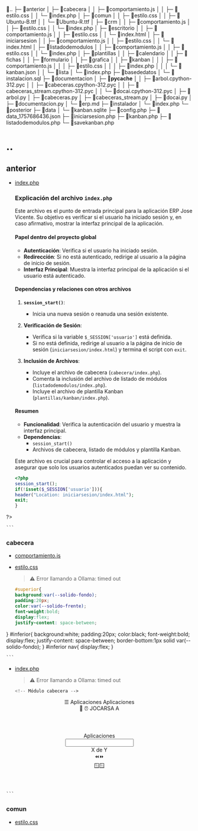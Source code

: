 📁..
   ├─ 📁anterior
   │  ├─ 📁cabecera
   │  │  ├─ 📄comportamiento.js
   │  │  ├─ 📄estilo.css
   │  │  └─ 📄index.php
   │  ├─ 📁comun
   │  │  ├─ 📄estilo.css
   │  │  ├─ 📄Ubuntu-B.ttf
   │  │  └─ 📄Ubuntu-R.ttf
   │  ├─ 📁crm
   │  │  ├─ 📄comportamiento.js
   │  │  ├─ 📄estilo.css
   │  │  └─ 📄index.php
   │  ├─ 📁escritorio
   │  │  ├─ 📄comportamiento.js
   │  │  ├─ 📄estilo.css
   │  │  └─ 📄index.html
   │  ├─ 📁iniciarsesion
   │  │  ├─ 📄comportamiento.js
   │  │  ├─ 📄estilo.css
   │  │  └─ 📄index.html
   │  ├─ 📁listadodemodulos
   │  │  ├─ 📄comportamiento.js
   │  │  ├─ 📄estilo.css
   │  │  └─ 📄index.php
   │  ├─ 📁plantillas
   │  │  ├─ 📁calendario
   │  │  ├─ 📁fichas
   │  │  ├─ 📁formulario
   │  │  ├─ 📁grafica
   │  │  ├─ 📁kanban
   │  │  │  ├─ 📄comportamiento.js
   │  │  │  ├─ 📄estilo.css
   │  │  │  ├─ 📄index.php
   │  │  │  └─ 📄kanban.json
   │  │  └─ 📁lista
   │  └─ 📄index.php
   ├─ 📁basededatos
   │  └─ 📄instalacion.sql
   ├─ 📁documentacion
   │  ├─ 📁__pycache__
   │  │  ├─ 📄arbol.cpython-312.pyc
   │  │  ├─ 📄cabeceras.cpython-312.pyc
   │  │  ├─ 📄cabeceras_stream.cpython-312.pyc
   │  │  └─ 📄docai.cpython-312.pyc
   │  ├─ 📄arbol.py
   │  ├─ 📄cabeceras.py
   │  ├─ 📄cabeceras_stream.py
   │  ├─ 📄docai.py
   │  ├─ 📄documentacion.py
   │  └─ 📄erp.md
   ├─ 📁instalador
   │  └─ 📄index.php
   └─ 📁posterior
      ├─ 📁data
      │  └─ 📄kanban.sqlite
      ├─ 📄config.php
      ├─ 📄data_1757686436.json
      ├─ 📄iniciarsesion.php
      ├─ 📄kanban.php
      ├─ 📄listadodemodulos.php
      └─ 📄savekanban.php
# ..
## anterior

- [index.php](anterior/index.php)

    ### Explicación del archivo `index.php`
    
    Este archivo es el punto de entrada principal para la aplicación ERP Jose Vicente. Su objetivo es verificar si el usuario ha iniciado sesión y, en caso afirmativo, mostrar la interfaz principal de la aplicación.
    
    #### Papel dentro del proyecto global
    
    - **Autenticación**: Verifica si el usuario ha iniciado sesión.
    - **Redirección**: Si no está autenticado, redirige al usuario a la página de inicio de sesión.
    - **Interfaz Principal**: Muestra la interfaz principal de la aplicación si el usuario está autenticado.
    
    #### Dependencias y relaciones con otros archivos
    
    1. **`session_start()`**:
       - Inicia una nueva sesión o reanuda una sesión existente.
    
    2. **Verificación de Sesión**:
       - Verifica si la variable `$_SESSION['usuario']` está definida.
       - Si no está definida, redirige al usuario a la página de inicio de sesión (`iniciarsesion/index.html`) y termina el script con `exit`.
    
    3. **Inclusión de Archivos**:
       - Incluye el archivo de cabecera (`cabecera/index.php`).
       - Comenta la inclusión del archivo de listado de módulos (`listadodemodulos/index.php`).
       - Incluye el archivo de plantilla Kanban (`plantillas/kanban/index.php`).
    
    #### Resumen
    
    - **Funcionalidad**: Verifica la autenticación del usuario y muestra la interfaz principal.
    - **Dependencias**:
      - `session_start()`
      - Archivos de cabecera, listado de módulos y plantilla Kanban.
    
    Este archivo es crucial para controlar el acceso a la aplicación y asegurar que solo los usuarios autenticados puedan ver su contenido.

    ```php
    <?php
  session_start();
  if(!isset($_SESSION['usuario'])){
    header("Location: iniciarsesion/index.html");
    exit;
  }
?>
<!doctype html>
<html lang="es">
  <head>
    <title>ERP Jose Vicente</title>
    <meta charset="utf-8">
    <link rel="stylesheet" href="comun/estilo.css">
  </head>
  <body>
    <?php include "cabecera/index.php" ?>
    <?php /*include "listadodemodulos/index.php"*/ ?>
    <?php include "plantillas/kanban/index.php" ?>
  </body>
</html>

    ```
### cabecera

- [comportamiento.js](anterior/cabecera/comportamiento.js)
- [estilo.css](anterior/cabecera/estilo.css)

    > ⚠️ Error llamando a Ollama: timed out

    ```css
    #superior{
  background:var(--solido-fondo);
  padding:20px;
  color:var(--solido-frente);
  font-weight:bold;
  display:flex;
  justify-content: space-between;
}
#inferior{
  background:white;
  padding:20px;
  color:black;
  font-weight:bold;
  display:flex;
  justify-content: space-between;
  border-bottom:1px solid var(--solido-fondo);
}
#inferior nav{
  display:flex;
}

    ```
- [index.php](anterior/cabecera/index.php)

    > ⚠️ Error llamando a Ollama: timed out

    ```php
    <!-- Módulo cabecera -->

<style>
  <?php include "estilo.css";?>
</style>

<div>
  <header id="superior">
    <nav>
       ☰ Aplicaciones Aplicaciones
    </nav>
    <nav>
      💬 ⏰ JOCARSA A
    </nav>
  </header>
  <header id="inferior">
    <nav>
      Aplicaciones
    </nav>
    <nav>
      <input type="search">
    </nav>
    <nav>
      <div>X de Y</div>
      <div id="paginacion">
      ⏪⏩
      </div>
      <div id="vista">
        🪟​🪟​
      </div>
    </nav>
   </div>
</div>

<script>
  <?php include "comportamiento.js";?>
</script>

<!-- Módulo cabecera -->

    ```
### comun

- [estilo.css](anterior/comun/estilo.css)

